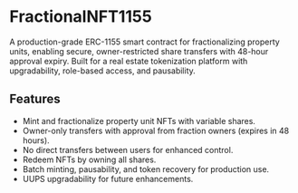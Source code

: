 # FractionalNFT1155

A production-grade ERC-1155 smart contract for fractionalizing property units, enabling secure, owner-restricted share transfers with 48-hour approval expiry. Built for a real estate tokenization platform with upgradability, role-based access, and pausability.

## Features
- Mint and fractionalize property unit NFTs with variable shares.
- Owner-only transfers with approval from fraction owners (expires in 48 hours).
- No direct transfers between users for enhanced control.
- Redeem NFTs by owning all shares.
- Batch minting, pausability, and token recovery for production use.
- UUPS upgradability for future enhancements.

